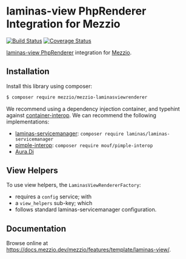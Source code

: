 # laminas-view PhpRenderer Integration for Mezzio

[![Build Status](https://travis-ci.org/mezzio/mezzio-laminasviewrenderer.svg?branch=master)](https://travis-ci.org/mezzio/mezzio-laminasviewrenderer)
[![Coverage Status](https://coveralls.io/repos/mezzio/mezzio-laminasviewrenderer/badge.svg?branch=master)](https://coveralls.io/r/mezzio/mezzio-laminasviewrenderer?branch=master)

[laminas-view PhpRenderer](https://github.com/laminas/laminas-view) integration
for [Mezzio](https://github.com/mezzio/mezzio).

## Installation

Install this library using composer:

```bash
$ composer require mezzio/mezzio-laminasviewrenderer
```

We recommend using a dependency injection container, and typehint against
[container-interop](https://github.com/container-interop/container-interop). We
can recommend the following implementations:

- [laminas-servicemanager](https://github.com/laminas/laminas-servicemanager):
  `composer require laminas/laminas-servicemanager`
- [pimple-interop](https://github.com/moufmouf/pimple-interop):
  `composer require mouf/pimple-interop`
- [Aura.Di](https://github.com/auraphp/Aura.Di)

## View Helpers

To use view helpers, the `LaminasViewRendererFactory`:

- requires a `config` service; with
- a `view_helpers` sub-key; which
- follows standard laminas-servicemanager configuration.

## Documentation

Browse online at https://docs.mezzio.dev/mezzio/features/template/laminas-view/.
